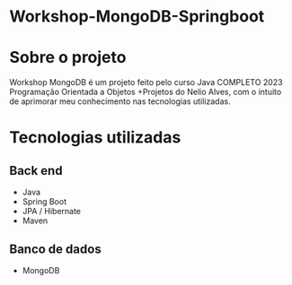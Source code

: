 # Workshop-MongoDB-Springboot

# Sobre o projeto



Workshop MongoDB é um projeto feito pelo curso Java COMPLETO 2023 Programação Orientada a Objetos +Projetos do Nelio Alves, com o intuito de aprimorar meu conhecimento nas tecnologias utilizadas.


# Tecnologias utilizadas
## Back end
- Java
- Spring Boot
- JPA / Hibernate
- Maven


## Banco de dados
- MongoDB
